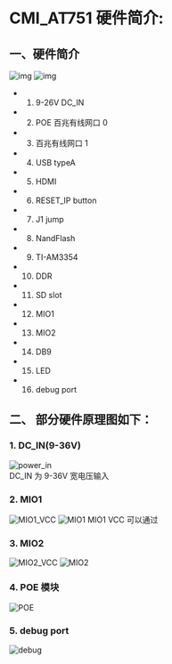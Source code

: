 # CMI_AT751 硬件简介:

## 一、硬件简介
  ![img](img/before.jpg)
  ![img](img/follow.jpg)
  * 1. 9-26V DC_IN
  * 2. POE 百兆有线网口 0
  * 3. 百兆有线网口 1
  * 4. USB typeA
  * 5. HDMI
  * 6. RESET_IP button
  * 7. J1 jump
  * 8. NandFlash
  * 9. TI-AM3354
  * 10. DDR
  * 11. SD slot
  * 12. MIO1
  * 13. MIO2
  * 14. DB9
  * 15. LED
  * 16. debug port

## 二、 部分硬件原理图如下：
  ### 1. DC_IN(9-36V)
  ![power_in](img/power_in.png)  
  DC_IN 为 9-36V 宽电压输入
  ### 2. MIO1
  ![MIO1_VCC](img/MIO1_VCC.JPG)
  ![MIO1](img/MIO1.JPG)
  MIO1 VCC 可以通过
  ### 3. MIO2
  ![MIO2_VCC](img/MIO2_VCC.jpg)
  ![MIO2](img/MIO2.jpg)
  ### 4. POE 模块
  ![POE](img/POE.jpg)
  ### 5. debug port
  ![debug](img/debug_port.jpg)
